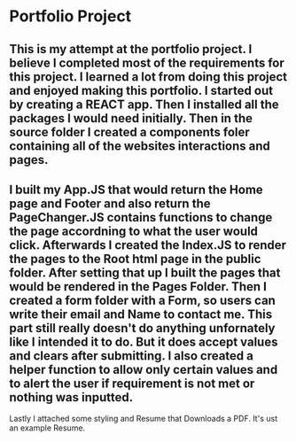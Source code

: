 # Portfolio Project
 This is my attempt at the portfolio project.
I believe I completed most of the requirements for this project.
I learned a lot from doing this project and enjoyed making this portfolio.
I started out by creating a REACT app. Then I installed all the packages I would need initially.
Then in the source folder I created a components foler containing all of the websites interactions and pages. 
---------------------------------------------------------------------------------------------------
  I built my App.JS that would return the Home page and Footer and also return the PageChanger.JS 
contains functions to change the page accordning to what the user would click. Afterwards I created the Index.JS to render the pages to the Root html page in the public folder.
After setting that up I built the pages that would be rendered in the Pages Folder.
Then I created a form folder with a Form, so users can write their email and Name to contact me.
This part still really doesn't do anything unfornately like I intended it to do. But it does accept values and clears after submitting. I also created a helper function to allow only certain values and to alert the user if requirement is not met or nothing was inputted.
---------------------------------------------------------------------------------------------------
Lastly I attached some styling and Resume that Downloads a PDF. It's ust an example Resume.
